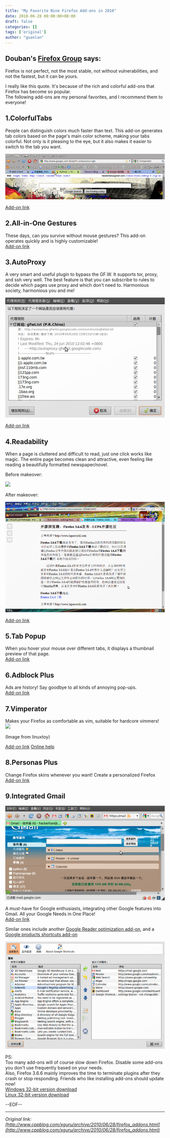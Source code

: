 ```yaml
---
title: "My Favorite Nine Firefox Add-ons in 2010"
date: 2010-06-28 00:00:00+08:00
draft: false
categories: []
tags: ['original']
author: "guanlan"
---
```


## Douban's [Firefox Group](http://www.douban.com/group/Firefox/) says:


Firefox is not perfect, not the most stable, not without vulnerabilities, and not the fastest, but it can be yours.   



I really like this quote. It's because of the rich and colorful add-ons that Firefox has become so popular.  
The following add-ons are my personal favorites, and I recommend them to everyone!  


## 1.ColorfulTabs 

People can distinguish colors much faster than text. This add-on generates tab colors based on the page's main color scheme, making your tabs colorful. Not only is it pleasing to the eye, but it also makes it easier to switch to the tab you want.  

![](/img/colofulTab.png)  

[Add-on link](https://addons.mozilla.org/zh-CN/firefox/addon/1368/)  

 

##  2.All-in-One Gestures

These days, can you survive without mouse gestures? This add-on operates quickly and is highly customizable!  
[Add-on link](https://addons.mozilla.org/zh-CN/firefox/addon/12/)  


##   

## 3.AutoProxy

A very smart and useful plugin to bypass the GF.W. It supports tor, proxy, and ssh very well. The best feature is that you can subscribe to rules to decide which pages use proxy and which don't need to. Harmonious society, harmonious you and me!  


![](/img/Screenshot-AutoProxy.png)  

[Add-on link](https://addons.mozilla.org/zh-CN/firefox/addon/11009/)  

  

## 4.Readability

When a page is cluttered and difficult to read, just one click works like magic. The entire page becomes clean and attractive, even feeling like reading a beautifully formatted newspaper/novel.  

Before makeover:  

![](/img/unReadable.png)  

After makeover:  

![](/img/Readability.png)  

[Add-on link](https://addons.mozilla.org/zh-CN/firefox/addon/46442/)  

  

##   

## 5.Tab Popup 

When you hover your mouse over different tabs, it displays a thumbnail preview of that page.  
[Add-on link](https://addons.mozilla.org/zh-CN/firefox/addon/8253)  

  

## 6.Adblock Plus

Ads are history! Say goodbye to all kinds of annoying pop-ups.  
[Add-on link](https://addons.mozilla.org/zh-CN/firefox/addon/1865/)  

  

## 7.Vimperator 

Makes your Firefox as comfortable as vim, suitable for hardcore vimmers!  
![](/img/vimperator.png)  

(Image from linuxtoy)  

[Add-on link](https://addons.mozilla.org/en-US/firefox/addon/4891/) [Online help](http://vimperator.org/help/vimperator/)  


##   

## 8.Personas Plus 

Change Firefox skins whenever you want! Create a personalized Firefox  
[Add-on link](https://addons.mozilla.org/zh-CN/firefox/addon/10900/)  




##   

## 9.Integrated Gmail


![](/img/all_in_gmail1.png)  



A must-have for Google enthusiasts, integrating other Google features into Gmail. All your Google Needs in One Place!   
[Add-on link](https://addons.mozilla.org/zh-CN/firefox/addon/9457/)  

Similar ones include another [Google Reader optimization add-on](https://addons.mozilla.org/en-US/firefox/addon/6424/), and a [Google products shortcuts add-on](https://addons.mozilla.org/en-US/firefox/addon/3576/)  

![](/img/Google_Shortcuts.png)  

PS:  
Too many add-ons will of course slow down Firefox. Disable some add-ons you don't use frequently based on your needs.  
Also, Firefox 3.6.6 mainly improves the time to terminate plugins after they crash or stop responding. Friends who like installing add-ons should update now!  
[Windows 32-bit version download](http://ftp.mozilla.org/pub/mozilla.org/firefox/nightly/3.6.6-candidates/build1/win32/zh-CN/Firefox%20Setup%203.6.6.exe)  
[ ](http://ftp.mozilla.org/pub/mozilla.org/firefox/nightly/3.6.6-candidates/build1/win32/zh-CN/Firefox%20Setup%203.6.6.exe)[Linux 32-bit version download](http://ftp.mozilla.org/pub/mozilla.org/firefox/nightly/3.6.6-candidates/build1/linux-i686/zh-CN/firefox-3.6.6.tar.bz2)  

\--EOF--  



---

*Original link: [http://www.cppblog.com/xguru/archive/2010/06/28/firefox_addons.html](http://www.cppblog.com/xguru/archive/2010/06/28/firefox_addons.html)*
